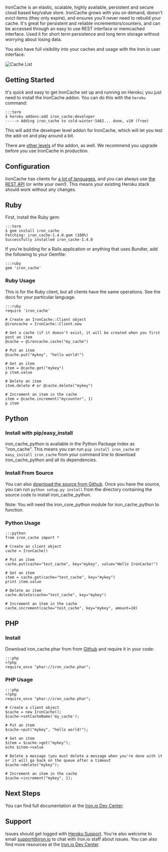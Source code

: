 IronCache is an elastic, scalable, highly available, persistent and secure cloud based key/value store. IronCache grows with you on demand, doesn't evict items (they only expire), and ensures you'll never need to rebuild your cache. It's great for persistent and reliable incrementors/counters, and can be accessed through an easy to use REST interface or memcached interface. Used it for short term persistence and long term storage without worrying about losing data.

You also have full visibility into your caches and usage with the Iron.io user interface:

![Cache List](https://raw.github.com/iron-io/docs/gh-pages/partner_docs/cache_page.png)

## Getting Started

It's quick and easy to get IronCache set up and running on Heroku; you just need to install the IronCache addon. You can do this with the `heroku` command:

    :::term
    $ heroku addons:add iron_cache:developer
    -----> Adding iron_cache to cold-winter-5462... done, v10 (free)

This will add the developer level addon for IronCache, which will let you test the add-on and play around a bit.

There are [other levels](http://addons.heroku.com/iron_cache) of the addon, as well. We recommend you upgrade before you use IronCache in production.

## Configuration

IronCache has clients for [a lot of languages](http://dev.iron.io/cache/reference/libraries/), and you can always use [the REST API](http://dev.iron.io/cache/reference/api/) (or write your own!). This means your existing Heroku stack should work without any changes.

## Ruby

First, install the Ruby gem:

    :::term
    $ gem install iron_cache
    Fetching: iron_cache-1.4.0.gem (100%)
    Successfully installed iron_cache-1.4.0

If you’re building for a Rails application or anything that uses Bundler, add the following to your Gemfile:

    :::ruby
    gem 'iron_cache'

### Ruby Usage

This is for the Ruby client, but all clients have the same operations. See the docs for your particular language.

    :::ruby
    require 'iron_cache'

    # Create an IronCache::Client object
    @ironcache = IronCache::Client.new

    # Get a cache (if it doesn't exist, it will be created when you first post an item
    @cache = @ironcache.cache("my_cache")

    # Put an item
    @cache.put("mykey", "hello world!")

    # Get an item
    item = @cache.get("mykey")
    p item.value

    # Delete an item
    item.delete # or @cache.delete("mykey")

    # Increment an item in the cache
    item = @cache.increment("mycounter", 1)
    p item

## Python

### Install with pip/easy_install

iron_cache_python is available in the Python Package Index as "iron_cache". This means you can run `pip install iron_cache`
or `easy_install iron_cache` from your command line to download iron_cache_python and all its dependencies.

### Install From Source

You can also [download the source from Github](https://github.com/iron-io/iron_cache_python). Once you have the source, you can run `python setup.py install`
from the directory containing the source code to install iron_cache_python.

Note: You will need the iron_core_python module for iron_cache_python to function.

### Python Usage

    :::python
    from iron_cache import *

    # Create an client object
    cache = IronCache()

    # Put an item
    cache.put(cache="test_cache", key="mykey", value="Hello IronCache!")

    # Get an item
    item = cache.get(cache="test_cache", key="mykey")
    print item.value

    # Delete an item
    cache.delete(cache="test_cache", key="mykey")

    # Increment an item in the cache
    cache.increment(cache="test_cache", key="mykey", amount=10)

## PHP

### Install

Download iron_cache.phar from from [Github](https://github.com/iron-io/iron_cache_php) and require it in your code:

    :::php
    <?php
    require_once "phar://iron_cache.phar";

### PHP Usage

    :::php
    <?php
    require_once "phar://iron_cache.phar";

    # Create a client object
    $cache = new IronCache();
    $cache->setCacheName('my_cache');

    # Put an item
    $cache->put("mykey", "hello world!");

    # Get an item
    $item = $cache->get("mykey");
    echo $item->value

    # Delete a message (you must delete a message when you're done with it or it will go back on the queue after a timeout
    $cache->delete("mykey");

    # Increment an item in the cache
    $cache->increment("mykey", 1);


## Next Steps

You can find full documentation at the [Iron.io Dev Center](http://dev.iron.io/cache/).

## Support

Issues should get logged with [Heroku Support](https://support.heroku.com). You're also welcome to email 
[support@iron.io](mailto:support@iron.io) to chat with Iron.io staff about issues. You can also find more
resources at the [Iron.io Dev Center](http://dev.iron.io).
